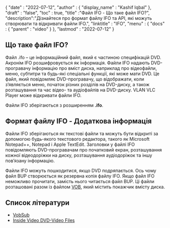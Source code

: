 {
  "date" : "2022-07-12",
  "author" : {
    "display_name" : "Kashif Iqbal"
},
  "draft" : "false",
  "toc" : true,
  "title" :"Файл IFO - Що таке файл IFO?",
  "description":"Дізнайтеся про формат файлу IFO та API, які можуть створювати та відкривати файли IFO.",
  "linktitle" : "IFO",
  "menu" : {
    "docs" : {
      "parent" : "video"
}
},
  "lastmod" : "2022-07-12"
}

## Що таке файл IFO?

Файл .ifo – це інформаційний файл, який є частиною специфікацій DVD. Акронім IFO розшифровується як інформація. Файли IFO надають DVD-програвачу інформацію про вміст диска, наприклад про відеофайли, меню, субтитри та будь-які спеціальні функції, які може мати DVD. Це файл, який повідомляє DVD-програвачу, що відображати, коли з’являється меню, початок різних розділів на DVD-диску, а також розташування та час відео- та аудіофайлів на DVD-диску. VLAN VLC Player може відкривати файли IFO.

Файли IFO зберігаються з розширенням **.ifo**.

## Формат файлу IFO - Додаткова інформація

Файли IFO зберігаються як текстові файли та можуть бути відкриті за допомогою будь-якого текстового редактора, такого як Microsoft Notepad++, Notepad і Apple TextEdit. Заголовки у файлі IFO повідомляють DVD-програвачам про початковий екран, розташування кожної відеодоріжки на диску, розташування аудіодоріжок та іншу пов’язану інформацію.

Файли IFO можуть пошкодитися, якщо DVD подряпається. Ось чому файл BUP створюється як резервна копія файлу IFO. Якщо файл IFO неможливо прочитати, замість нього читається файл BUP. Ці файли розташовані разом із файлом [VOB](/video/vob/), який містить покажчик вмісту диска.

## Список літератури

* [VobSub](https://www.videohelp.com/software/VobSub)
* [Inside Video DVD-Video Files](https://en.wikibooks.org/wiki/Inside_DVD-Video/IFO_Files)

